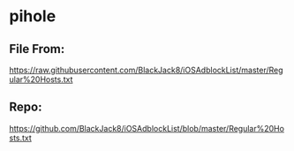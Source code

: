 # pihole

## File From:
https://raw.githubusercontent.com/BlackJack8/iOSAdblockList/master/Regular%20Hosts.txt
## Repo: 
https://github.com/BlackJack8/iOSAdblockList/blob/master/Regular%20Hosts.txt
